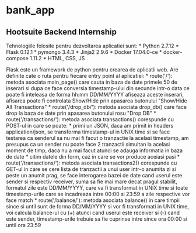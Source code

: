 # bank_app

## Hootsuite Backend Internship

Tehnologiile folosite pentru dezvoltarea aplicatiei sunt:<return>
	* Python 2.7.12<return>
	* Flask 0.12.1<return>
	* pymongo 3.4.3<return>
	* Jinja2 2.9.6<return>
	* Docker 17.04.0-ce<return>
	* docker-compose 1.11.2<return>
	* HTML, CSS, JS<return>

Flask este un framework de python pentru crearea de aplicatii web. Are definite cate o ruta pentru fiecare entry point al aplicatiei:
	* route('/'): metoda asociata main_page() care cauta in baza de date primele 50 de inserari si dupa ce face conversia timestamp-ului din secunde intr-o data ce poate fi inteleasa de forma hh:mm DD/MM/YYYY afiseaza aceste inserari, afisarea poate fi controlata Show/Hide prin apasarea butonului "Show/Hide All Transactions"
	* route('/drop_db/'): metoda asociata drop_db() care face drop la baza de date prin apasarea butonului rosu "Drop DB"
	* route('/transactions/'): metoda asociata transactions() corespunde cu  POST-ul in care se poate:
		* primi un JSON, daca am primit in headers application/json, se transforma timestamp-ul in UNIX time si se face testarea ca senderul sa nu mai fi facut o tranzactie la acelasi timestamp, am presupus ca un sender nu poate face 2 tranzactii simultan la acelasi moment de timp, daca nu a mai facut atunci se adauga informatia in baza de date
		* citim datele din form, caz in care se vor produce aceiasi pasi
	* route('/transactions/'): metoda asociata transactions2() corespunde cu GET-ul in care se cere lista de tranzactii a unui user intr-o anumita zi si peste un anumit prag, se face interogarea bazei de date cand userul este sender si respectiv receiver, suma sa fie mai mare decat pragul stabilit, formatul zile este DD/MM/YYYY, care va fi transformat in UNIX time si toate timestamp-urile care se incadreaza intre 00:00 si 23:59 a zile respective vor face match
	* route('/balance/'): metoda asociata balance() in care timpii since si until sunt de forma DD/MM/YYYY si vor fi transformati in UNIX time, voi calcula balance-ul cu (+) atunci cand userul este receiver si (-) cand este sender, timestamp-urile trebuie sa fie cuprinse intre since ora 00:00 si until ora 23:59
